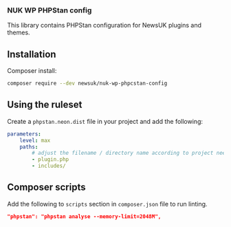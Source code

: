 ### NUK WP PHPStan config

This library contains PHPStan configuration for NewsUK plugins and themes.

## Installation

Composer install:

```bash
composer require --dev newsuk/nuk-wp-phpcstan-config
```

## Using the ruleset
Create a `phpstan.neon.dist` file in your project and add the following:

```yml
parameters:
    level: max
    paths:
        # adjust the filename / directory name according to project needs.
        - plugin.php
        - includes/
```


## Composer scripts
Add the following to `scripts` section in `composer.json` file to run linting.

```json
"phpstan": "phpstan analyse --memory-limit=2048M",
```